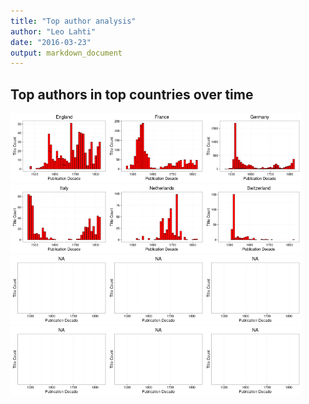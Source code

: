 ```yaml
---
title: "Top author analysis"
author: "Leo Lahti"
date: "2016-03-23"
output: markdown_document
---
```



## Top authors in top countries over time

<img src="figure/digihum-1-1.png" title="plot of chunk digihum-1" alt="plot of chunk digihum-1" width="155px" /><img src="figure/digihum-1-2.png" title="plot of chunk digihum-1" alt="plot of chunk digihum-1" width="155px" /><img src="figure/digihum-1-3.png" title="plot of chunk digihum-1" alt="plot of chunk digihum-1" width="155px" /><img src="figure/digihum-1-4.png" title="plot of chunk digihum-1" alt="plot of chunk digihum-1" width="155px" /><img src="figure/digihum-1-5.png" title="plot of chunk digihum-1" alt="plot of chunk digihum-1" width="155px" /><img src="figure/digihum-1-6.png" title="plot of chunk digihum-1" alt="plot of chunk digihum-1" width="155px" /><img src="figure/digihum-1-7.png" title="plot of chunk digihum-1" alt="plot of chunk digihum-1" width="155px" /><img src="figure/digihum-1-8.png" title="plot of chunk digihum-1" alt="plot of chunk digihum-1" width="155px" /><img src="figure/digihum-1-9.png" title="plot of chunk digihum-1" alt="plot of chunk digihum-1" width="155px" /><img src="figure/digihum-1-10.png" title="plot of chunk digihum-1" alt="plot of chunk digihum-1" width="155px" /><img src="figure/digihum-1-11.png" title="plot of chunk digihum-1" alt="plot of chunk digihum-1" width="155px" /><img src="figure/digihum-1-12.png" title="plot of chunk digihum-1" alt="plot of chunk digihum-1" width="155px" />





